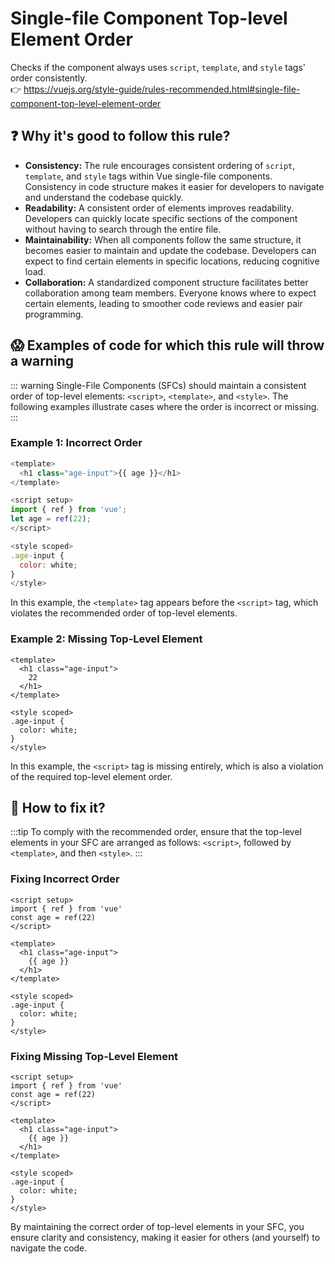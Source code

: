 # Single-file Component Top-level Element Order

Checks if the component always uses `script`, `template`, and `style` tags' order consistently. &nbsp;&nbsp;<br />
👉 https://vuejs.org/style-guide/rules-recommended.html#single-file-component-top-level-element-order

## ❓ Why it's good to follow this rule?

- **Consistency:** The rule encourages consistent ordering of `script`, `template`, and `style` tags within Vue single-file components. Consistency in code structure makes it easier for developers to navigate and understand the codebase quickly.
- **Readability:** A consistent order of elements improves readability. Developers can quickly locate specific sections of the component without having to search through the entire file.
- **Maintainability:** When all components follow the same structure, it becomes easier to maintain and update the codebase. Developers can expect to find certain elements in specific locations, reducing cognitive load.
- **Collaboration:** A standardized component structure facilitates better collaboration among team members. Everyone knows where to expect certain elements, leading to smoother code reviews and easier pair programming.

## 😱 Examples of code for which this rule will throw a warning

::: warning
Single-File Components (SFCs) should maintain a consistent order of top-level elements: `<script>`, `<template>`, and `<style>`. The following examples illustrate cases where the order is incorrect or missing.
:::

### Example 1: Incorrect Order

```javascript
<template>
  <h1 class="age-input">{{ age }}</h1>
</template>

<script setup>
import { ref } from 'vue';
let age = ref(22);
</script>

<style scoped>
.age-input {
  color: white;
}
</style>
```

In this example, the `<template>` tag appears before the `<script>` tag, which violates the recommended order of top-level elements.

### Example 2: Missing Top-Level Element
```vue
<template>
  <h1 class="age-input">
    22
  </h1>
</template>

<style scoped>
.age-input {
  color: white;
}
</style>
```

In this example, the `<script>` tag is missing entirely, which is also a violation of the required top-level element order.

## 🤩 How to fix it?

:::tip
To comply with the recommended order, ensure that the top-level elements in your SFC are arranged as follows: `<script>`, followed by `<template>`, and then `<style>`.
:::

### Fixing Incorrect Order

```vue
<script setup>
import { ref } from 'vue'
const age = ref(22)
</script>

<template>
  <h1 class="age-input">
    {{ age }}
  </h1>
</template>

<style scoped>
.age-input {
  color: white;
}
</style>
```

### Fixing Missing Top-Level Element

```vue
<script setup>
import { ref } from 'vue'
const age = ref(22)
</script>

<template>
  <h1 class="age-input">
    {{ age }}
  </h1>
</template>

<style scoped>
.age-input {
  color: white;
}
</style>
```

By maintaining the correct order of top-level elements in your SFC, you ensure clarity and consistency, making it easier for others (and yourself) to navigate the code.

